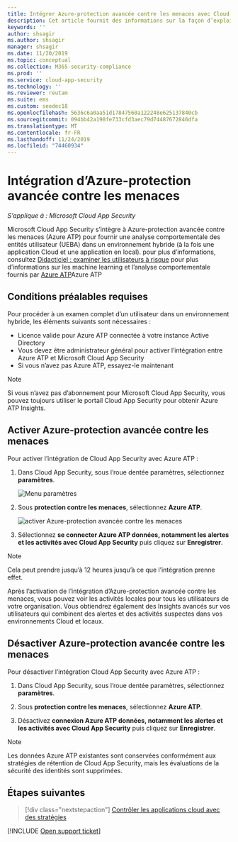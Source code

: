 ```yaml
---
title: Intégrer Azure-protection avancée contre les menaces avec Cloud App Security
description: Cet article fournit des informations sur la façon d’exploiter Azure Advanced Threat Protection Insights dans Cloud App Security pour la détection hybride des risques.
keywords: ''
author: shsagir
ms.author: shsagir
manager: shsagir
ms.date: 11/20/2019
ms.topic: conceptual
ms.collection: M365-security-compliance
ms.prod: ''
ms.service: cloud-app-security
ms.technology: ''
ms.reviewer: reutam
ms.suite: ems
ms.custom: seodec18
ms.openlocfilehash: 5636c6a0aa51d17847560a122248e625137840cb
ms.sourcegitcommit: 094bb42a198fe733cfd3aec79d74487672846dfa
ms.translationtype: MT
ms.contentlocale: fr-FR
ms.lasthandoff: 11/24/2019
ms.locfileid: "74460934"
---
```

# <a name="azure-advanced-threat-protection-integration"></a>Intégration d’Azure-protection avancée contre les menaces

*S’applique à : Microsoft Cloud App Security*

Microsoft Cloud App Security s’intègre à Azure-protection avancée contre les menaces (Azure ATP) pour fournir une analyse comportementale des entités utilisateur (UEBA) dans un environnement hybride (à la fois une application Cloud et une application en local). pour plus d’informations, consultez [Didacticiel : examiner les utilisateurs à risque](tutorial-ueba.md) pour plus d’informations sur les machine learning et l’analyse comportementale fournis par [Azure ATP](https://docs.microsoft.com/azure-advanced-threat-protection/what-is-atp)Azure ATP

## <a name="prerequisites"></a>Conditions préalables requises

Pour procéder à un examen complet d’un utilisateur dans un environnement hybride, les éléments suivants sont nécessaires :

- Licence valide pour Azure ATP connectée à votre instance Active Directory
- Vous devez être administrateur général pour activer l’intégration entre Azure ATP et Microsoft Cloud App Security
- Si vous n’avez pas Azure ATP, essayez-le maintenant

>[!NOTE]
>Si vous n’avez pas d’abonnement pour Microsoft Cloud App Security, vous pouvez toujours utiliser le portail Cloud App Security pour obtenir Azure ATP Insights.

## <a name="enable-azure-advanced-threat-protection"></a>Activer Azure-protection avancée contre les menaces

Pour activer l’intégration de Cloud App Security avec Azure ATP :

1. Dans Cloud App Security, sous l’roue dentée paramètres, sélectionnez **paramètres**.

   ![Menu paramètres](media/azip-system-settings.png)

1. Sous **protection contre les menaces**, sélectionnez **Azure ATP**.

    ![activer Azure-protection avancée contre les menaces](media/aatp-integration.png)

1. Sélectionnez **se connecter Azure ATP données, notamment les alertes et les activités avec Cloud App Security** puis cliquez sur **Enregistrer**.

> [!NOTE]
> Cela peut prendre jusqu’à 12 heures jusqu’à ce que l’intégration prenne effet.

Après l’activation de l’intégration d’Azure-protection avancée contre les menaces, vous pouvez voir les activités locales pour tous les utilisateurs de votre organisation. Vous obtiendrez également des Insights avancés sur vos utilisateurs qui combinent des alertes et des activités suspectes dans vos environnements Cloud et locaux.

## <a name="disable-azure-advanced-threat-protection"></a>Désactiver Azure-protection avancée contre les menaces

Pour désactiver l’intégration Cloud App Security avec Azure ATP :

1. Dans Cloud App Security, sous l’roue dentée paramètres, sélectionnez **paramètres**.

1. Sous **protection contre les menaces**, sélectionnez **Azure ATP**.

1. Désactivez **connexion Azure ATP données, notamment les alertes et les activités avec Cloud App Security** puis cliquez sur **Enregistrer**.

> [!NOTE]
> Les données Azure ATP existantes sont conservées conformément aux stratégies de rétention de Cloud App Security, mais les évaluations de la sécurité des identités sont supprimées.

## <a name="next-steps"></a>Étapes suivantes

> [!div class="nextstepaction"]
> [Contrôler les applications cloud avec des stratégies](control-cloud-apps-with-policies.md)

[!INCLUDE [Open support ticket](includes/support.md)]
